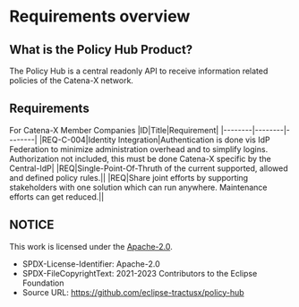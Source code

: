 # Requirements overview

## What is the Policy Hub Product?

The Policy Hub is a central readonly API to receive information related policies of the Catena-X network.

## Requirements

For Catena-X Member Companies
|ID|Title|Requirement|
|--------|--------|--------|
|REQ-C-004|Identity Integration|Authentication is done vis IdP Federation to minimize administration overhead and to simplify logins. Authorization not included, this must be done Catena-X specific by the Central-IdP|
|REQ|Single-Point-Of-Thruth of the current supported, allowed and defined policy rules.||
|REQ|Share joint efforts by supporting stakeholders with one solution which can run anywhere. Maintenance efforts can get reduced.||

## NOTICE

This work is licensed under the [Apache-2.0](https://www.apache.org/licenses/LICENSE-2.0).

- SPDX-License-Identifier: Apache-2.0
- SPDX-FileCopyrightText: 2021-2023 Contributors to the Eclipse Foundation
- Source URL: https://github.com/eclipse-tractusx/policy-hub
